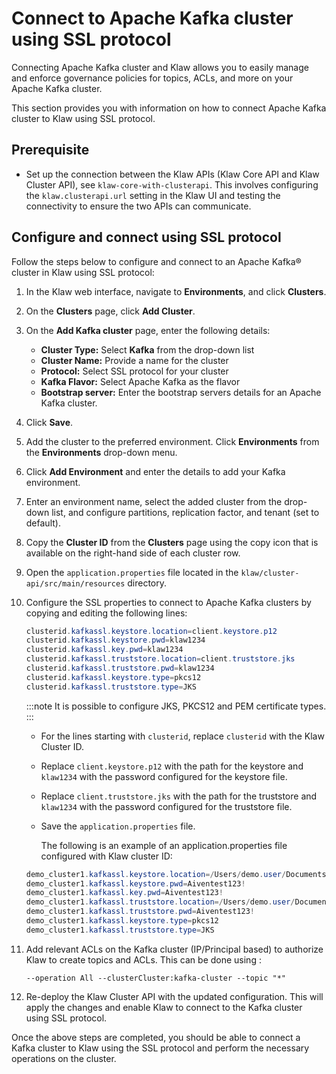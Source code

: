 # Connect to Apache Kafka cluster using SSL protocol

Connecting Apache Kafka cluster and Klaw allows you to easily manage and
enforce governance policies for topics, ACLs, and more on your Apache Kafka
cluster.

This section provides you with information on how to connect Apache
Kafka cluster to Klaw using SSL protocol.

## Prerequisite

- Set up the connection between the Klaw APIs (Klaw Core API and Klaw Cluster
  API), see `klaw-core-with-clusterapi`.
  This involves configuring the `klaw.clusterapi.url` setting in the
  Klaw UI and testing the connectivity to ensure the two APIs can
  communicate.

## Configure and connect using SSL protocol

Follow the steps below to configure and connect to an Apache Kafka®
cluster in Klaw using SSL protocol:

1. In the Klaw web interface, navigate to **Environments**, and click
   **Clusters**.
2. On the **Clusters** page, click **Add Cluster**.
3. On the **Add Kafka cluster** page, enter the following details:

   - **Cluster Type:** Select **Kafka** from the drop-down list
   - **Cluster Name:** Provide a name for the cluster
   - **Protocol:** Select SSL protocol for your cluster
   - **Kafka Flavor:** Select Apache Kafka as the flavor
   - **Bootstrap server:** Enter the bootstrap servers details for an
     Apache Kafka cluster.

4. Click **Save**.
5. Add the cluster to the preferred environment. Click **Environments**
   from the **Environments** drop-down menu.
6. Click **Add Environment** and enter the details to add your Kafka
   environment.
7. Enter an environment name, select the added cluster from the drop-down list, and configure partitions, replication
   factor, and tenant (set to default).
8. Copy the **Cluster ID** from the **Clusters** page using the copy
   icon that is available on the right-hand side of each cluster
   row.
9. Open the `application.properties` file located in the
   `klaw/cluster-api/src/main/resources` directory.

10. Configure the SSL properties to connect to Apache Kafka clusters by copying and editing the following lines:

    ```java
    clusterid.kafkassl.keystore.location=client.keystore.p12
    clusterid.kafkassl.keystore.pwd=klaw1234
    clusterid.kafkassl.key.pwd=klaw1234
    clusterid.kafkassl.truststore.location=client.truststore.jks
    clusterid.kafkassl.truststore.pwd=klaw1234
    clusterid.kafkassl.keystore.type=pkcs12
    clusterid.kafkassl.truststore.type=JKS
    ```

    :::note
    It is possible to configure JKS, PKCS12 and PEM certificate types.
    :::

    - For the lines starting with `clusterid`, replace `clusterid` with
      the Klaw Cluster ID.
    - Replace `client.keystore.p12` with the path for the keystore and
      `klaw1234` with the password configured for the keystore file.
    - Replace `client.truststore.jks` with the path for the truststore and
      `klaw1234` with the password configured for the truststore file.
    - Save the `application.properties` file.

      The following is an example of an application.properties file configured with Klaw cluster ID:

    ```java
    demo_cluster1.kafkassl.keystore.location=/Users/demo.user/Documents/Klaw/demo-certs/client.keystore.p12
    demo_cluster1.kafkassl.keystore.pwd=Aiventest123!
    demo_cluster1.kafkassl.key.pwd=Aiventest123!
    demo_cluster1.kafkassl.truststore.location=/Users/demo.user/Documents/Klaw/demo-certs/client.truststore.jks
    demo_cluster1.kafkassl.truststore.pwd=Aiventest123!
    demo_cluster1.kafkassl.keystore.type=pkcs12
    demo_cluster1.kafkassl.truststore.type=JKS
    ```

11. Add relevant ACLs on the Kafka cluster (IP/Principal based) to authorize Klaw to create topics and ACLs. This can be
    done using :

    `--operation All --clusterCluster:kafka-cluster --topic "*"`

12. Re-deploy the Klaw Cluster API with the updated configuration. This will
    apply the changes and enable Klaw to connect to the Kafka cluster
    using SSL protocol.

Once the above steps are completed, you should be able to connect a Kafka cluster to Klaw using the SSL protocol and
perform the necessary operations on the cluster.
